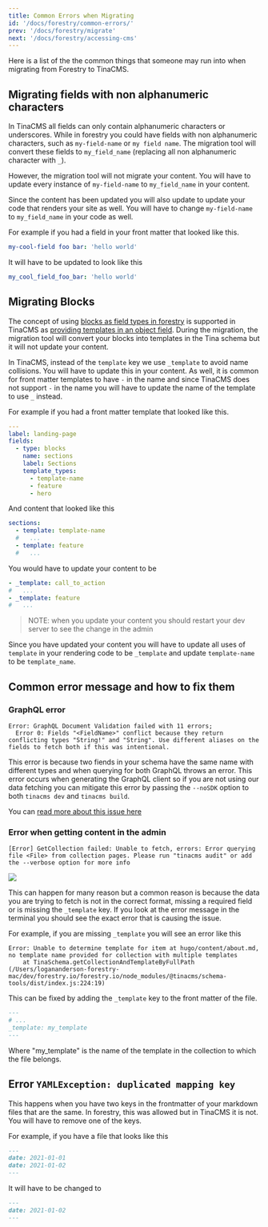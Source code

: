 ```yaml
---
title: Common Errors when Migrating
id: '/docs/forestry/common-errors/'
prev: '/docs/forestry/migrate'
next: '/docs/forestry/accessing-cms'
---
```


Here is a list of the the common things that someone may run into when migrating from Forestry to TinaCMS.

## Migrating fields with non alphanumeric characters

In TinaCMS all fields can only contain alphanumeric characters or underscores. While in forestry you could have fields with non alphanumeric characters, such as `my-field-name` or `my field name`. The migration tool will convert these fields to `my_field_name` (replacing all non alphanumeric character with `_`).

However, the migration tool will not migrate your content. You will have to update every instance of `my-field-name` to `my_field_name` in your content.

Since the content has been updated you will also update to update your code that renders your site as well. You will have to change `my-field-name` to `my_field_name` in your code as well.

For example if you had a field in your front matter that looked like this.

```yaml
my-cool-field foo bar: 'hello world'
```

It will have to be updated to look like this

```yaml
my_cool_field_foo_bar: 'hello world'
```

## Migrating Blocks

The concept of using [blocks as field types in forestry](https://forestry.io/docs/settings/fields/blocks/) is supported in TinaCMS as [providing templates in an object field](/docs/editing/blocks/). During the migration, the migration tool will convert your blocks into templates in the Tina schema but it will not update your content.

In TinaCMS, instead of the `template` key we use `_template` to avoid name collisions. You will have to update this in your content. As well, it is common for front matter templates to have `-` in the name and since TinaCMS does not support `-` in the name you will have to update the name of the template to use `_` instead.

For example if you had a front matter template that looked like this.

```yaml
---
label: landing-page
fields:
  - type: blocks
    name: sections
    label: Sections
    template_types:
      - template-name
      - feature
      - hero
```

And content that looked like this

```yaml
sections:
  - template: template-name
  #   ...
  - template: feature
  #   ...
```

You would have to update your content to be

```yaml
- _template: call_to_action
#   ...
- _template: feature
#   ...
```

> NOTE: when you update your content you should restart your dev server to see the change in the admin

Since you have updated your content you will have to update all uses of `template` in your rendering code to be `_template` and update `template-name` to be `template_name`.

## Common error message and how to fix them

### GraphQL error

```
Error: GraphQL Document Validation failed with 11 errors;
  Error 0: Fields "<FieldName>" conflict because they return conflicting types "String!" and "String". Use different aliases on the fields to fetch both if this was intentional.
```

This error is because two fiends in your schema have the same name with different types and when querying for both GraphQL throws an error. This error occurs when generating the GraphQL client so if you are not using our data fetching you can mitigate this error by passing the `--noSDK` option to both `tinacms dev` and `tinacms build`.

You can [read more about this issue here](https://github.com/tinacms/tinacms/issues/3150#issuecomment-1239796350)

### Error when getting content in the admin

```
[Error] GetCollection failed: Unable to fetch, errors: Error querying file <File> from collection pages. Please run "tinacms audit" or add the --verbose option for more info
```

![](https://res.cloudinary.com/forestry-demo/image/upload/v1673619483/tina-io/docs/forestry-migration/Screen-Shot-Error-Messager.png)

This can happen for many reason but a common reason is because the data you are trying to fetch is not in the correct format, missing a required field or is missing the `_template` key. If you look at the error message in the terminal you should see the exact error that is causing the issue.

For example, if you are missing `_template` you will see an error like this

```
Error: Unable to determine template for item at hugo/content/about.md, no template name provided for collection with multiple templates
    at TinaSchema.getCollectionAndTemplateByFullPath (/Users/logananderson-forestry-mac/dev/forestry.io/forestry.io/node_modules/@tinacms/schema-tools/dist/index.js:224:19)
```

This can be fixed by adding the `_template` key to the front matter of the file.

```md
---
# ...
_template: my_template
---
```

Where "my_template" is the name of the template in the collection to which the file belongs.

## Error `YAMLException: duplicated mapping key`

This happens when you have two keys in the frontmatter of your markdown files that are the same. In forestry, this was allowed but in TinaCMS it is not. You will have to remove one of the keys.

For example, if you have a file that looks like this

```md
---
date: 2021-01-01
date: 2021-01-02
---
```

It will have to be changed to

```md
---
date: 2021-01-02
---
```
